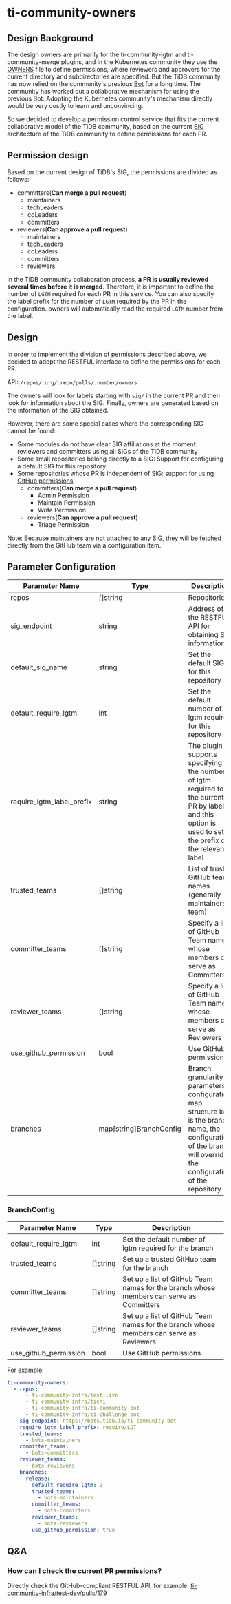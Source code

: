 # ti-community-owners

## Design Background

The design owners are primarily for the ti-community-lgtm and ti-community-merge plugins, and in the Kubernetes community they use the [OWNERS](https://github.com/kubernetes/test-infra/blob/master/OWNERS) file to define permissions, where reviewers and approvers for the current directory and subdirectories are specified. But the TiDB community has now relied on the community's previous [Bot](https://github.com/pingcap-incubator/cherry-bot) for a long time. The community has worked out a collaborative mechanism for using the previous Bot. Adopting the Kubernetes community's mechanism directly would be very costly to learn and unconvincing.

So we decided to develop a permission control service that fits the current collaborative model of the TiDB community, based on the current [SIG](https://github.com/pingcap/community) architecture of the TiDB community to define permissions for each PR.

## Permission design

Based on the current design of TiDB's SIG, the permissions are divided as follows:

- committers(**Can merge a pull request**)
  - maintainers
  - techLeaders
  - coLeaders
  - committers
- reviewers(**Can approve a pull request**)
  - maintainers
  - techLeaders
  - coLeaders
  - committers
  - reviewers

In the TiDB community collaboration process, **a PR is usually reviewed several times before it is merged**. Therefore, it is important to define the number of `LGTM` required for each PR in this service. You can also specify the label prefix for the number of `LGTM` required by the PR in the configuration. owners will automatically read the required `LGTM` number from the label.

## Design

In order to implement the division of permissions described above, we decided to adopt the RESTFUL interface to define the permissions for each PR.

API: `/repos/:org/:repo/pulls/:number/owners`

The owners will look for labels starting with `sig/` in the current PR and then look for information about the SIG. Finally, owners are generated based on the information of the SIG obtained.

However, there are some special cases where the corresponding SIG cannot be found:
- Some modules do not have clear SIG affiliations at the moment: reviewers and committers using all SIGs of the TiDB community
- Some small repositories belong directly to a SIG: Support for configuring a default SIG for this repository
- Some repositories whose PR is independent of SIG: support for using [GitHub permissions](https://docs.github.com/en/organizations/managing-access-to-your-organizations-repositories/repository-permission-levels-for-an-organization)
  - committers(**Can merge a pull request**)
    - Admin Permission
    - Maintain Permission
    - Write Permission
  - reviewers(**Can approve a pull request**)
    - Triage Permission

Note: Because maintainers are not attached to any SIG, they will be fetched directly from the GitHub team via a configuration item.

## Parameter Configuration 

| Parameter Name            | Type                    | Description                                                                                                                                                          |
|---------------------------|-------------------------|----------------------------------------------------------------------------------------------------------------------------------------------------------------------|
| repos                     | []string                | Repositories                                                                                                                                                         |
| sig_endpoint              | string                  | Address of the RESTFUL API for obtaining SIG information                                                                                                             |
| default_sig_name          | string                  | Set the default SIG for this repository                                                                                                                              |
| default_require_lgtm      | int                     | Set the default number of lgtm required for this repository                                                                                                          |
| require_lgtm_label_prefix | string                  | The plugin supports specifying the number of lgtm required for the current PR by label, and this option is used to set the prefix of the relevant label              |
| trusted_teams             | []string                | List of trusted GitHub team names (generally maintainers team)                                                                                                       |
| committer_teams           | []string                | Specify a list of GitHub Team names whose members can serve as Committers                                                                                            |
| reviewer_teams            | []string                | Specify a list of GitHub Team names whose members can serve as Reviewers                                                                                             |
| use_github_permission     | bool                    | Use GitHub permissions                                                                                                                                               |
| branches                  | map[string]BranchConfig | Branch granularity parameters configuration, map structure key is the branch name, the configuration of the branch will override the configuration of the repository |

### BranchConfig

| Parameter Name        | Type     | Description                                                                             |
|-----------------------|----------|-----------------------------------------------------------------------------------------|
| default_require_lgtm  | int      | Set the default number of lgtm required for the branch                                  |
| trusted_teams         | []string | Set up a trusted GitHub team for the branch                                             |
| committer_teams       | []string | Set up a list of GitHub Team names for the branch whose members can serve as Committers |
| reviewer_teams        | []string | Set up a list of GitHub Team names for the branch whose members can serve as Reviewers  |
| use_github_permission | bool     | Use GitHub permissions                                                                  |

For example:

```yml
ti-community-owners:
  - repos:
      - ti-community-infra/test-live
      - ti-community-infra/tichi
      - ti-community-infra/ti-community-bot
      - ti-community-infra/ti-challenge-bot
    sig_endpoint: https://bots.tidb.io/ti-community-bot
    require_lgtm_label_prefix: require/LGT
    trusted_teams:
      - bots-maintainers
    committer_teams:
      - bots-committers
    reviewer_teams:
      - bots-reviewers
    branches:
      release:
        default_require_lgtm: 2
        trusted_teams:
          - bots-maintainers
        committer_teams:
          - bots-committers
        reviewer_teams:
          - bots-reviewers
        use_github_permission: true
```

## Q&A

### How can I check the current PR permissions?

 Directly check the GitHub-compliant RESTFUL API, for example: [ti-community-infra/test-dev/pulls/179](https://prow.tidb.io/ti-community-owners/repos/ti-community-infra/test-dev/pulls/179/owners)
